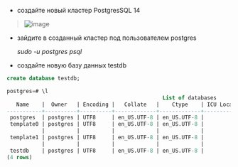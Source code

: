 * создайте новый кластер PostgresSQL 14
  
>![image](https://github.com/VyacheslavIT/postgre/assets/136000255/8a1ff850-efb8-4d33-b188-77236f5280d4)

* зайдите в созданный кластер под пользователем postgres
  
  *sudo -u postgres psql*
  
*   создайте новую базу данных testdb
   
  ``` sql
create database testdb;
```


```sql
postgres=# \l
                                                 List of databases
   Name    |  Owner   | Encoding |   Collate   |    Ctype    | ICU Locale | Locale Provider |   Access privileges   
-----------+----------+----------+-------------+-------------+------------+-----------------+-----------------------
 postgres  | postgres | UTF8     | en_US.UTF-8 | en_US.UTF-8 |            | libc            | 
 template0 | postgres | UTF8     | en_US.UTF-8 | en_US.UTF-8 |            | libc            | =c/postgres          +
           |          |          |             |             |            |                 | postgres=CTc/postgres
 template1 | postgres | UTF8     | en_US.UTF-8 | en_US.UTF-8 |            | libc            | =c/postgres          +
           |          |          |             |             |            |                 | postgres=CTc/postgres
 testdb    | postgres | UTF8     | en_US.UTF-8 | en_US.UTF-8 |            | libc            | 
(4 rows)
```
